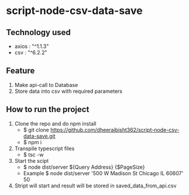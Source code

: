 # script-node-csv-data-save

## Technology used
  - axios : "^1.1.3"
  - csv : "^6.2.2"

## Feature
  1. Make api-call to Database
  2. Store data into csv with required parameters
  
## How to run the project
  1. Clone the repo and do npm install
       - $ git clone https://github.com/dheerajbisht362/script-node-csv-data-save.git
       - $ npm i
  2. Transpile typescript files 
       - $ tsc -w
  3. Start the scipt 
       - $ node dist/server ${Query Address} {$PageSize}
       - Example $ node dist/server '500 W Madison St Chicago IL 60607' 50
  4. Stript will start and result will be stored in saved_data_from_api.csv
